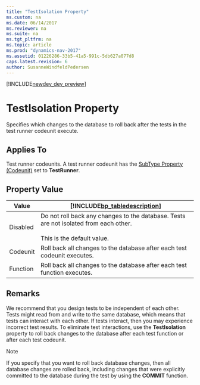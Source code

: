 ```yaml
---
title: "TestIsolation Property"
ms.custom: na
ms.date: 06/14/2017
ms.reviewer: na
ms.suite: na
ms.tgt_pltfrm: na
ms.topic: article
ms.prod: "dynamics-nav-2017"
ms.assetid: 01226286-33b5-41a5-991c-5db627a077d8
caps.latest.revision: 6
author: SusanneWindfeldPedersen
---
```


[!INCLUDE[newdev_dev_preview](../includes/newdev_dev_preview.md)]

# TestIsolation Property
Specifies which changes to the database to roll back after the tests in the test runner codeunit execute.  
  
## Applies To  
 Test runner codeunits. A test runner codeunit has the [SubType Property \(Codeunit\)](devenv-subtype-property-codeunit.md) set to **TestRunner**.   
  
## Property Value  
  
|Value|[!INCLUDE[bp_tabledescription](../includes/bp_tabledescription_md.md)]|  
|-----------|---------------------------------------|  
|Disabled|Do not roll back any changes to the database. Tests are not isolated from each other.<br/><br /> This is the default value.|  
|Codeunit|Roll back all changes to the database after each test codeunit executes.|  
|Function|Roll back all changes to the database after each test function executes.|  
  
## Remarks  
 We recommend that you design tests to be independent of each other. Tests might read from and write to the same database, which means that tests can interact with each other. If tests interact, then you may experience incorrect test results. To eliminate test interactions, use the **TestIsolation** property to roll back changes to the database after each test function or after each test codeunit.  
  
> [!NOTE]  
>  If you specify that you want to roll back database changes, then all database changes are rolled back, including changes that were explicitly committed to the database during the test by using the **COMMIT** function.  
 <!-- 
## See Also  
 [How to: Create a Test Runner Codeunit](How-to--Create-a-Test-Runner-Codeunit.md)   
 [Testing the Application](Testing-the-Application.md)
 -->